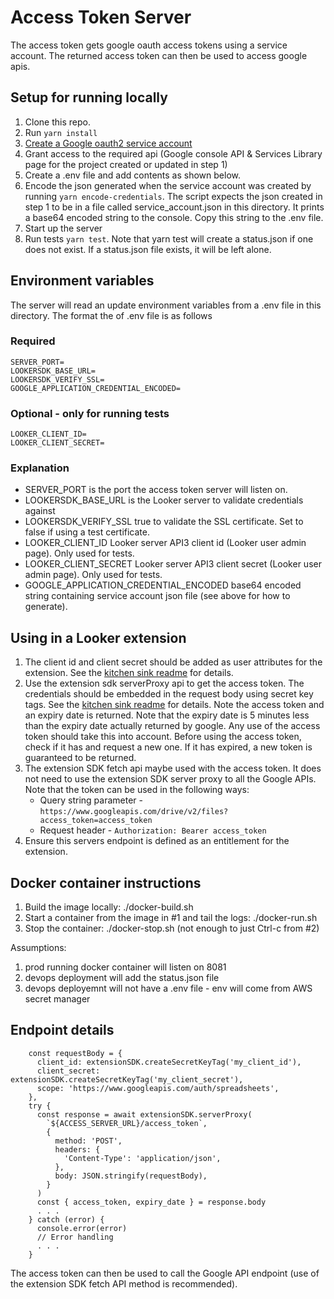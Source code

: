 # Access Token Server

The access token gets google oauth access tokens using a service account. The returned access token can then be used to access google apis.

## Setup for running locally

1. Clone this repo.
2. Run `yarn install`
3. [Create a Google oauth2 service account](https://developers.google.com/identity/protocols/oauth2/service-account)
4. Grant access to the required api (Google console API & Services Library page for the project created or updated in step 1)
5. Create a .env file and add contents as shown below.
6. Encode the json generated when the service account was created by running `yarn encode-credentials`. The script expects the json created in step 1 to be in a file called service_account.json in this directory. It prints a base64 encoded string to the console. Copy this string to the .env file.
7. Start up the server
8. Run tests `yarn test`. Note that yarn test will create a status.json if one does not exist. If a status.json file exists, it will be left alone.

## Environment variables

The server will read an update environment variables from a .env file in this directory. The format the of .env file is as follows

### Required

```
SERVER_PORT=
LOOKERSDK_BASE_URL=
LOOKERSDK_VERIFY_SSL=
GOOGLE_APPLICATION_CREDENTIAL_ENCODED=
```

### Optional - only for running tests

```
LOOKER_CLIENT_ID=
LOOKER_CLIENT_SECRET=
```

### Explanation

- SERVER_PORT is the port the access token server will listen on.
- LOOKERSDK_BASE_URL is the Looker server to validate credentials against
- LOOKERSDK_VERIFY_SSL true to validate the SSL certificate. Set to false if using a test certificate.
- LOOKER_CLIENT_ID Looker server API3 client id (Looker user admin page). Only used for tests.
- LOOKER_CLIENT_SECRET Looker server API3 client secret (Looker user admin page). Only used for tests.
- GOOGLE_APPLICATION_CREDENTIAL_ENCODED base64 encoded string containing service account json file (see above for how to generate).

## Using in a Looker extension

1. The client id and client secret should be added as user attributes for the extension. See the [kitchen sink readme](https://github.com/looker-open-source/extension-template-kitchensink/blob/master/README.md) for details.
2. Use the extension sdk serverProxy api to get the access token. The credentials should be embedded in the request body using secret key tags. See the [kitchen sink readme](https://github.com/looker-open-source/extension-template-kitchensink/blob/master/README.md) for details. Note the access token and an expiry date is returned. Note that the expiry date is 5 minutes less than the expiry date actually returned by google. Any use of the access token should take this into account. Before using the access token, check if it has and request a new one. If it has expired, a new token is guaranteed to be returned.
3. The extension SDK fetch api maybe used with the access token. It does not need to use the extension SDK server proxy to all the Google APIs. Note that the token can be used in the following ways:
   - Query string parameter - `https://www.googleapis.com/drive/v2/files?access_token=access_token`
   - Request header - `Authorization: Bearer access_token`
4. Ensure this servers endpoint is defined as an entitlement for the extension.

## Docker container instructions

1. Build the image locally: ./docker-build.sh
2. Start a container from the image in #1 and tail the logs: ./docker-run.sh
3. Stop the container: ./docker-stop.sh (not enough to just Ctrl-c from #2)

Assumptions:

1. prod running docker container will listen on 8081
2. devops deployment will add the status.json file
3. devops deployemnt will not have a .env file - env will come from AWS secret manager

## Endpoint details

```
    const requestBody = {
      client_id: extensionSDK.createSecretKeyTag('my_client_id'),
      client_secret: extensionSDK.createSecretKeyTag('my_client_secret'),
      scope: 'https://www.googleapis.com/auth/spreadsheets',
    },
    try {
      const response = await extensionSDK.serverProxy(
        `${ACCESS_SERVER_URL}/access_token`,
        {
          method: 'POST',
          headers: {
            'Content-Type': 'application/json',
          },
          body: JSON.stringify(requestBody),
        }
      )
      const { access_token, expiry_date } = response.body
      . . .
    } catch (error) {
      console.error(error)
      // Error handling
      . . .
    }
```

The access token can then be used to call the Google API endpoint (use of the extension SDK fetch API method is recommended).
